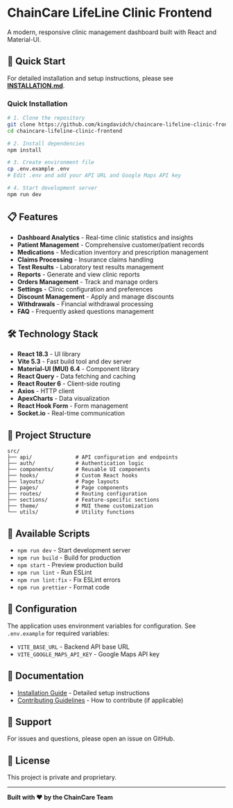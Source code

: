 # ChainCare LifeLine Clinic Frontend

A modern, responsive clinic management dashboard built with React and Material-UI.

## 🚀 Quick Start

For detailed installation and setup instructions, please see **[INSTALLATION.md](./INSTALLATION.md)**.

### Quick Installation

```bash
# 1. Clone the repository
git clone https://github.com/kingdavidch/chaincare-lifeline-clinic-frontend.git
cd chaincare-lifeline-clinic-frontend

# 2. Install dependencies
npm install

# 3. Create environment file
cp .env.example .env
# Edit .env and add your API URL and Google Maps API key

# 4. Start development server
npm run dev
```

## 📋 Features

- **Dashboard Analytics** - Real-time clinic statistics and insights
- **Patient Management** - Comprehensive customer/patient records
- **Medications** - Medication inventory and prescription management
- **Claims Processing** - Insurance claims handling
- **Test Results** - Laboratory test results management
- **Reports** - Generate and view clinic reports
- **Orders Management** - Track and manage orders
- **Settings** - Clinic configuration and preferences
- **Discount Management** - Apply and manage discounts
- **Withdrawals** - Financial withdrawal processing
- **FAQ** - Frequently asked questions management

## 🛠️ Technology Stack

- **React 18.3** - UI library
- **Vite 5.3** - Fast build tool and dev server
- **Material-UI (MUI) 6.4** - Component library
- **React Query** - Data fetching and caching
- **React Router 6** - Client-side routing
- **Axios** - HTTP client
- **ApexCharts** - Data visualization
- **React Hook Form** - Form management
- **Socket.io** - Real-time communication

## 📁 Project Structure

```
src/
├── api/              # API configuration and endpoints
├── auth/             # Authentication logic
├── components/       # Reusable UI components
├── hooks/            # Custom React hooks
├── layouts/          # Page layouts
├── pages/            # Page components
├── routes/           # Routing configuration
├── sections/         # Feature-specific sections
├── theme/            # MUI theme customization
└── utils/            # Utility functions
```

## 📜 Available Scripts

- `npm run dev` - Start development server
- `npm run build` - Build for production
- `npm start` - Preview production build
- `npm run lint` - Run ESLint
- `npm run lint:fix` - Fix ESLint errors
- `npm run prettier` - Format code

## 🔧 Configuration

The application uses environment variables for configuration. See `.env.example` for required variables:

- `VITE_BASE_URL` - Backend API base URL
- `VITE_GOOGLE_MAPS_API_KEY` - Google Maps API key

## 📖 Documentation

- [Installation Guide](./INSTALLATION.md) - Detailed setup instructions
- [Contributing Guidelines](./CONTRIBUTING.md) - How to contribute (if applicable)

## 🤝 Support

For issues and questions, please open an issue on GitHub.

## 📄 License

This project is private and proprietary.

---

**Built with ❤️ by the ChainCare Team**
